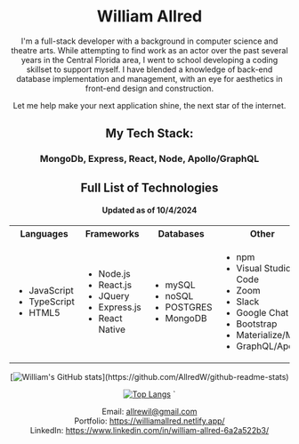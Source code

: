 <div align="center">

 # William Allred
 I'm a full-stack developer with a background in computer science and theatre arts. While attempting to find work as an actor over the past several years in the Central Florida area, I went to school developing a coding skillset to support myself. I have blended a knowledge of back-end database implementation and management, with an eye for aesthetics in front-end design and construction.

 Let me help make your next application shine, the next star of the internet.

## My Tech Stack:
  ### MongoDb, Express, React, Node, Apollo/GraphQL
  
## Full List of Technologies
  #### Updated as of 10/4/2024

<table>
<tr>
<th> Languages </th>
<th> Frameworks </th>
  <th> Databases </th>
<th> Other </th>
  <th> Other </th>
</tr>
<tr>
<td>
  
- JavaScript
- TypeScript
- HTML5

</td>
<td>
  
- Node.js
- React.js
- JQuery
- Express.js
- React Native
  
</td>
<td>
  
- mySQL
- noSQL
- POSTGRES
- MongoDB
  
</td>
<td>
  
- npm
- Visual Studio Code
- Zoom
- Slack
- Google Chat
- Bootstrap
- Materialize/MU
- GraphQL/Apollo
  
</td>
<td>
  
- Mongoose
- Sequelize
- Handlebars
- Dbeaver
- Insomnia
- Git
- GIMP/Adobe Photoshop
  
</td>
</tr>
</table>

 </span> [![William's GitHub stats](https://github-readme-stats.vercel.app/api?username=AllredW&count_private=true&show_icons=true&theme=merko&custom_title=S.C.P.I.C.)](https://github.com/AllredW/github-readme-stats)

 [![Top Langs](https://github-readme-stats.vercel.app/api/top-langs/?username=AllredW&layout=donut&theme=merko)](https://github.com/AllredW/github-readme-stats) `

  Email: allrewil@gmail.com
  </br>
  Portfolio: https://williamallred.netlify.app/
    </br>
  LinkedIn: https://www.linkedin.com/in/william-allred-6a2a522b3/
    </br>

</div>
